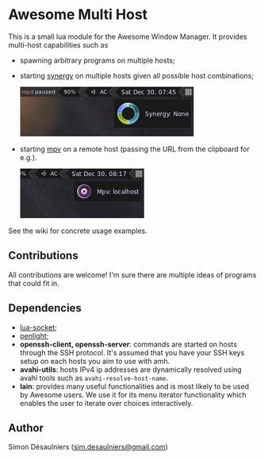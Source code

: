 # Awesome Multi Host

This is a small lua module for the Awesome Window Manager. It provides
multi-host capabilities such as


- spawning arbitrary programs on multiple hosts;
- starting [synergy][] on multiple hosts given all possible host combinations;

    ![Synergy menu](/misc/synergy.gif)
- starting [mpv][] on a remote host (passing the URL from the clipboard for
  e.g.).

    ![Mpv menu](/misc/mpv.gif)

See the wiki for concrete usage examples.

[synergy]: https://symless.com/synergy
[mpv]: https://mpv.io/

## Contributions

All contributions are welcome! I'm sure there are multiple ideas of programs
that could fit in.

## Dependencies

- [lua-socket][];
- [penlight][];
- **openssh-client, openssh-server**: commands are started on hosts through the SSH
  protocol. It's assumed that you have your SSH keys setup on each hosts you
  aim to use with amh.
- **avahi-utils**: hosts IPv4 ip addresses are dynamically resolved using avahi
  tools such as `avahi-resolve-host-name`.
- **lain**: provides many useful functionalities and is most likely to be used
  by Awesome users. We use it for its menu iterator functionality which enables
  the user to iterate over choices interactively.

[lua-socket]: http://w3.impa.br/~diego/software/luasocket/
[penlight]: https://github.com/stevedonovan/Penlight

## Author

Simon Désaulniers (sim.desaulniers@gmail.com)

